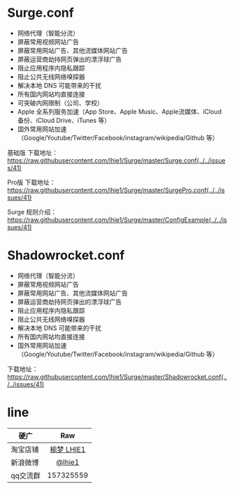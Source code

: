 # Surge.conf

* 网络代理（智能分流）
* 屏蔽常用视频网站广告
* 屏蔽常用网站广告、其他流媒体网站广告
* 屏蔽运营商劫持网页弹出的漂浮球广告
* 阻止应用程序内隐私跟踪
* 阻止公共无线网络嗅探器
* 解决本地 DNS 可能带来的干扰
* 所有国内网站均直接连接
* 可突破内网限制（公司、学校）
* Apple 全系列服务加速（App Store、Apple Music、Apple流媒体、iCloud备份、iCloud Drive、iTunes 等）
* 国外常用网站加速（Google/Youtube/Twitter/Facebook/instagram/wikipedia/Github 等）

基础版 下载地址：https://raw.githubusercontent.com/lhie1/Surge/master/Surge.conf(../../issues/41)

Pro版 下载地址：https://raw.githubusercontent.com/lhie1/Surge/master/SurgePro.conf(../../issues/41)

Surge 规则介绍：https://raw.githubusercontent.com/lhie1/Surge/master/ConfigExample(../../issues/41)


# Shadowrocket.conf

* 网络代理（智能分流）
* 屏蔽常用视频网站广告
* 屏蔽常用网站广告、其他流媒体网站广告
* 屏蔽运营商劫持网页弹出的漂浮球广告
* 阻止应用程序内隐私跟踪
* 阻止公共无线网络嗅探器
* 解决本地 DNS 可能带来的干扰
* 所有国内网站均直接连接
* 国外常用网站加速（Google/Youtube/Twitter/Facebook/instagram/wikipedia/Github 等）

下载地址：https://raw.githubusercontent.com/lhie1/Surge/master/Shadowrocket.conf(../../issues/41)


# line

硬广 | Raw |
---------|:---------:
淘宝店铺  | [榆梦 LHIE1](https://shop116319160.taobao.com)
新浪微博 | [ @lhie1](http://www.weibo.com/1748625493)
qq交流群 | 157325559
